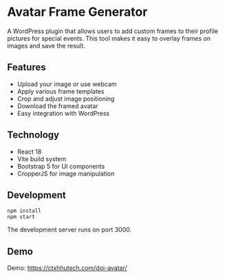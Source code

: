 # Avatar Frame Generator

A WordPress plugin that allows users to add custom frames to their profile pictures for special events. This tool makes it easy to overlay frames on images and save the result.

## Features
- Upload your image or use webcam
- Apply various frame templates
- Crop and adjust image positioning
- Download the framed avatar
- Easy integration with WordPress

## Technology
- React 18
- Vite build system
- Bootstrap 5 for UI components
- CropperJS for image manipulation

## Development
```
npm install
npm start
```
The development server runs on port 3000.

## Demo
Demo: https://ctxhhutech.com/doi-avatar/